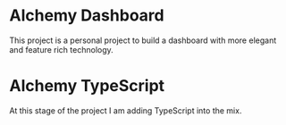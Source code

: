 # Alchemy Dashboard

This project is a personal project to build a dashboard with more elegant and feature rich technology.

# Alchemy TypeScript

At this stage of the project I am adding TypeScript into the mix.
